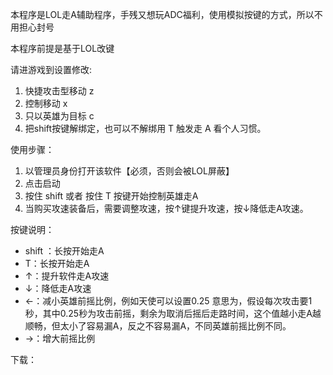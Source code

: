 本程序是LOL走A辅助程序，手残又想玩ADC福利，使用模拟按键的方式，所以不用担心封号

本程序前提是基于LOL改键

请进游戏到设置修改:

1. 快捷攻击型移动 z
2. 控制移动 x
3. 只以英雄为目标 c
4. 把shift按键解绑定，也可以不解绑用 T 触发走 A
看个人习惯。

使用步骤：

1. 以管理员身份打开该软件【必须，否则会被LOL屏蔽】
2. 点击启动
3. 按住 shift 或者 按住 T 按键开始控制英雄走A
4. 当购买攻速装备后，需要调整攻速，按↑键提升攻速，按↓降低走A攻速。


按键说明：

- shift ：长按开始走A
- T：长按开始走A
- ↑：提升软件走A攻速
- ↓：降低走A攻速
- ←：减小英雄前摇比例，例如天使可以设置0.25 意思为，假设每次攻击要1秒，其中0.25秒为攻击前摇，剩余为取消后摇后走路时间，这个值越小走A越顺畅，但太小了容易漏A，反之不容易漏A，不同英雄前摇比例不同。
- →：增大前摇比例

下载：


